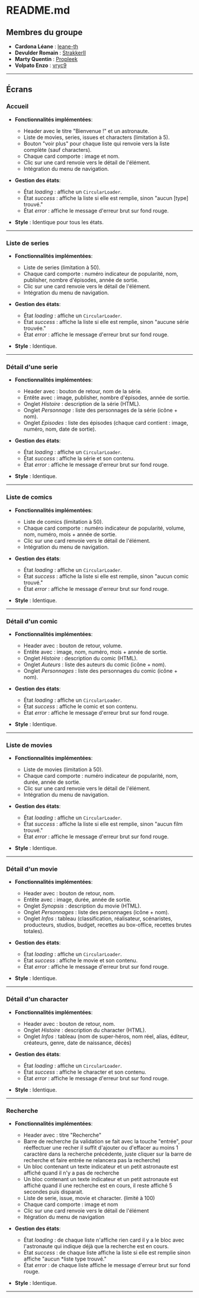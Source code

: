 # README.md

## Membres du groupe

- **Cardona Léane** : [leane-th](https://github.com/leane-th)
- **Devulder Romain** : [StrakkerII](https://github.com/StrakkerII)
- **Marty Quentin** : [Propleek](https://github.com/Propleek)
- **Volpato Enzo** : [vryc9](https://github.com/vryc9)

---

## Écrans

### Accueil

- **Fonctionnalités implémentées**:
  - Header avec le titre "Bienvenue !" et un astronaute.
  - Liste de movies, series, issues et characters (limitation à 5).
  - Bouton "voir plus" pour chaque liste qui renvoie vers la liste complète (sauf characters).
  - Chaque card comporte : image et nom.
  - Clic sur une card renvoie vers le détail de l'élément.
  - Intégration du menu de navigation.

- **Gestion des états**:
  - État *loading* : affiche un `CircularLoader`.
  - État *success* : affiche la liste si elle est remplie, sinon "aucun [type] trouvé."
  - État *error* : affiche le message d'erreur brut sur fond rouge.

- **Style** : Identique pour tous les états.

---

### Liste de series

- **Fonctionnalités implémentées**:
  - Liste de series (limitation à 50).
  - Chaque card comporte : numéro indicateur de popularité, nom, publisher, nombre d'épisodes, année de sortie.
  - Clic sur une card renvoie vers le détail de l'élément.
  - Intégration du menu de navigation.

- **Gestion des états**:
  - État *loading* : affiche un `CircularLoader`.
  - État *success* : affiche la liste si elle est remplie, sinon "aucune série trouvée."
  - État *error* : affiche le message d'erreur brut sur fond rouge.

- **Style** : Identique.

---

### Détail d'une serie

- **Fonctionnalités implémentées**:
  - Header avec : bouton de retour, nom de la série.
  - Entête avec : image, publisher, nombre d'épisodes, année de sortie.
  - Onglet *Histoire* : description de la série (HTML).
  - Onglet *Personnage* : liste des personnages de la série (icône + nom).
  - Onglet *Episodes* : liste des épisodes (chaque card contient : image, numéro, nom, date de sortie).

- **Gestion des états**:
  - État *loading* : affiche un `CircularLoader`.
  - État *success* : affiche la série et son contenu.
  - État *error* : affiche le message d'erreur brut sur fond rouge.

- **Style** : Identique.

---

### Liste de comics

- **Fonctionnalités implémentées**:
  - Liste de comics (limitation à 50).
  - Chaque card comporte : numéro indicateur de popularité, volume, nom, numéro, mois + année de sortie.
  - Clic sur une card renvoie vers le détail de l'élément.
  - Intégration du menu de navigation.

- **Gestion des états**:
  - État *loading* : affiche un `CircularLoader`.
  - État *success* : affiche la liste si elle est remplie, sinon "aucun comic trouvé."
  - État *error* : affiche le message d'erreur brut sur fond rouge.

- **Style** : Identique.

---

### Détail d'un comic

- **Fonctionnalités implémentées**:
  - Header avec : bouton de retour, volume.
  - Entête avec : image, nom, numéro, mois + année de sortie.
  - Onglet *Histoire* : description du comic (HTML).
  - Onglet *Auteurs* : liste des auteurs du comic (icône + nom).
  - Onglet *Personnages* : liste des personnages du comic (icône + nom).

- **Gestion des états**:
  - État *loading* : affiche un `CircularLoader`.
  - État *success* : affiche le comic et son contenu.
  - État *error* : affiche le message d'erreur brut sur fond rouge.

- **Style** : Identique.

---

### Liste de movies

- **Fonctionnalités implémentées**:
  - Liste de movies (limitation à 50).
  - Chaque card comporte : numéro indicateur de popularité, nom, durée, année de sortie.
  - Clic sur une card renvoie vers le détail de l'élément.
  - Intégration du menu de navigation.

- **Gestion des états**:
  - État *loading* : affiche un `CircularLoader`.
  - État *success* : affiche la liste si elle est remplie, sinon "aucun film trouvé."
  - État *error* : affiche le message d'erreur brut sur fond rouge.

- **Style** : Identique.

---

### Détail d'un movie

- **Fonctionnalités implémentées**:
  - Header avec : bouton de retour, nom.
  - Entête avec : image, durée, année de sortie.
  - Onglet *Synopsis* : description du movie (HTML).
  - Onglet *Personnages* : liste des personnages (icône + nom).
  - Onglet *Infos* : tableau (classification, réalisateur, scénaristes, producteurs, studios, budget, recettes au box-office, recettes brutes totales).

- **Gestion des états**:
  - État *loading* : affiche un `CircularLoader`.
  - État *success* : affiche le movie et son contenu.
  - État *error* : affiche le message d'erreur brut sur fond rouge.

- **Style** : Identique.

---

### Détail d'un character

- **Fonctionnalités implémentées**:
  - Header avec : bouton de retour, nom.
  - Onglet *Histoire* : description du character (HTML).
  - Onglet *Infos* : tableau (nom de super-héros, nom réel, alias, éditeur, créateurs, genre, date de naissance, décès)
    
- **Gestion des états**:
  - État *loading* : affiche un `CircularLoader`.
  - État *success* : affiche le character et son contenu.
  - État *error* : affiche le message d'erreur brut sur fond rouge.

- **Style** : Identique.

 ---

### Recherche

- **Fonctionnalités implémentées**:
  - Header avec : titre "Recherche"
  - Barre de recherche (la validation se fait avec la touche "entrée", pour réeffectuer une recher il suffit d'ajouter ou d'effacer au moins 1 caractère dans la recherche précédente, juste cliquer sur la barre de recherche et faire entrée ne relancera pas la recherche)
  - Un bloc contenant un texte indicateur et un petit astronaute est affiché quand il n'y a pas de recherche
  - Un bloc contenant un texte indicateur et un petit astronaute est affiché quand il une recherche est en cours, il reste affiché 5 secondes puis disparait.
  - Liste de serie, issue, movie et character. (limité à 100)
  - Chaque card comporte : image et nom
  - Clic sur une card renvoie vers le détail de l'élément
  - Itégration du menu de navigation
    
- **Gestion des états**:
  - État *loading* : de chaque liste n'affiche rien card il y a le bloc avec l'astronaute qui indique déjà que la recherche est en cours.
  - État *success* : de chaque liste affiche la liste si elle est remplie sinon affiche "aucun *liste type trouvé."
  - État *error* : de chaque liste affiche le message d'erreur brut sur fond rouge.

- **Style** : Identique.

 ---